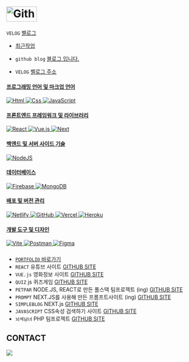 # <img src="https://media.giphy.com/media/oz45ELYgMoYVsZqmor/giphy.gif?cid=82a1493b46gqhff3pfz6g198ninfz0d73ywhq9v09ljhpnix&ep=v1_stickers_trending&rid=giphy.gif&ct=s" width="80px" height="40px" title="Github_Logo" />

`VELOG` <a href="https://velog.io/@iwonyoung0821/posts">벨로그

- <a href="https://github.com/elese0821/my-components">최근작업</a>









- `github blog` <a href="https://elese0821.github.io/"> 블로그 입니다.</a>
- `VELOG` <a href="https://velog.io/@iwonyoung0821/posts">벨로그 주소

#### 프로그래밍 언어 및 마크업 언어<br />
<img alt="Html" src="https://img.shields.io/badge/HTML5-E34F26.svg?&style=for-the-badge&logo=HTML5&logoColor=white"/> <img alt="Css" src="https://img.shields.io/badge/CSS3-1572B6.svg?&style=for-the-badge&logo=CSS3&logoColor=white"/> <img alt="JavaScript" src="https://img.shields.io/badge/JavaScript-F7DF1E.svg?&style=for-the-badge&logo=JavaScript&logoColor=black"/>

#### 프론트엔드 프레임워크 및 라이브러리
<img alt="React" src="https://img.shields.io/badge/react-%2320232a.svg?style=for-the-badge&logo=react&logoColor=%2361DAFB"/> <img alt="Vue.js" src="https://img.shields.io/badge/vuejs-%2335495e.svg?style=for-the-badge&logo=vuedotjs&logoColor=%234FC08D"/> <img alt="Next" src="https://img.shields.io/badge/Next-black?style=for-the-badge&logo=next.js&logoColor=white"/>
#### 백엔드 및 서버 사이드 기술
<img alt="NodeJS" src="https://img.shields.io/badge/node.js-6DA55F?style=for-the-badge&logo=node.js&logoColor=white"/>

#### 데이터베이스
<img alt="Firebase" src="https://img.shields.io/badge/Firebase-039BE5?style=for-the-badge&logo=Firebase&logoColor=white"/> <img alt="MongoDB" src="https://img.shields.io/badge/MongoDB-%234ea94b.svg?style=for-the-badge&logo=mongodb&logoColor=white"/>

#### 배포 및 버전 관리
<img alt="Netlify" src="https://img.shields.io/badge/netlify-%23000000.svg?style=for-the-badge&logo=netlify&logoColor=#00C7B7"/> <img alt="GitHub" src="https://img.shields.io/badge/github-%23121011.svg?style=for-the-badge&logo=github&logoColor=white"/> <img alt="Vercel" src="https://img.shields.io/badge/vercel-%23000000.svg?style=for-the-badge&logo=vercel&logoColor=white"/> <img alt="Heroku" src="https://img.shields.io/badge/heroku-%23430098.svg?style=for-the-badge&logo=heroku&logoColor=white"/>

#### 개발 도구 및 디자인
<img alt="Vite" src="https://img.shields.io/badge/vite-%23646CFF.svg?style=for-the-badge&logo=vite&logoColor=white"/> <img alt="Postman" src="https://img.shields.io/badge/Postman-FF6C37?style=for-the-badge&logo=postman&logoColor=white"/> <img alt="Figma" src="https://img.shields.io/badge/figma-%23F24E1E.svg?style=for-the-badge&logo=figma&logoColor=white"/>

### 


- `PORTFOLIO` <a href="https://github.com/elese0821/wonyoung-portfolio">바로가기</a>
- `REACT` 유튜브 사이트
<a href="https://github.com/elese0821/youtube-project" target="_blank">GITHUB SITE</a>
- `VUE.js` 영화정보 사이트
<a href="https://github.com/elese0821/movie-project" target="_blank">GITHUB SITE</a>
- `QUIZ` js 퀴즈게임
<a href="https://github.com/elese0821/javascript_quiz" target="_blank">GITHUB SITE</a>
- `PETPAR` NODE.JS, REACT로 만든 풀스택 팀프로젝트 (ing)
<a href="https://github.com/chfhr22/petpar" target="_blank">GITHUB SITE</a>
- `PROMPT` NEXT.JS를 사용해 만든 프롬프트사이트 (ing)
<a href="https://github.com/elese0821/next-blog" target="_blank">GITHUB SITE</a>
- `SIMPLEBLOG` NEXT.js 
<a href="https://github.com/elese0821/Blog-next.js" target="_blank">GITHUB SITE</a>
- `JAVASCRIPT` CSS속성 검색하기 사이트
<a href="https://github.com/elese0821/javascript_css" target="_blank">GITHUB SITE</a>
- `뇌섹남녀` PHP 팀프로젝트
<a href="https://github.com/elese0821/php-project" target="_blank">GITHUB SITE</a>


## CONTACT
<a href="mailto:elese0821@gmail.com">
<img src="https://img.shields.io/badge/Gmail-EA4335?style=for-the-badge&logo=Gmail&logoColor=white">
</a>

